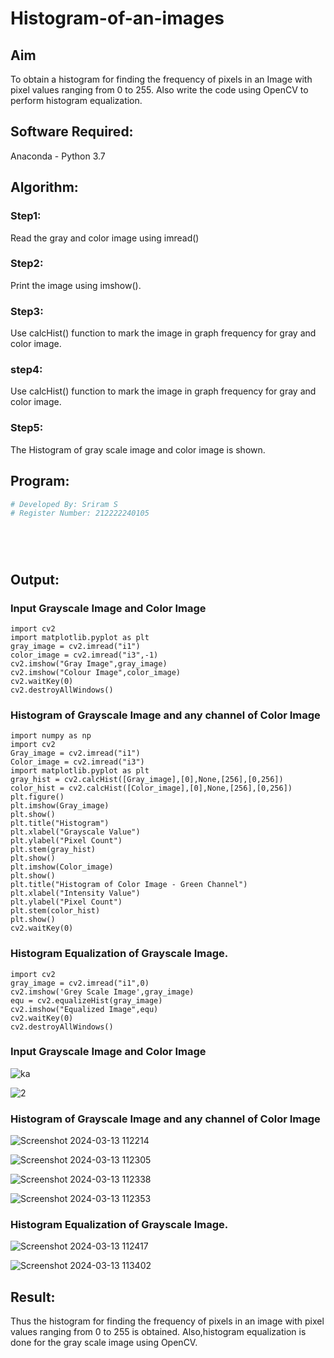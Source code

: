 # Histogram-of-an-images
## Aim
To obtain a histogram for finding the frequency of pixels in an Image with pixel values ranging from 0 to 255. Also write the code using OpenCV to perform histogram equalization.

## Software Required:
Anaconda - Python 3.7

## Algorithm:
### Step1:
Read the gray and color image using imread()

### Step2:
Print the image using imshow().



### Step3:
Use calcHist() function to mark the image in graph frequency for gray and color image.

### step4:
Use calcHist() function to mark the image in graph frequency for gray and color image.

### Step5:
The Histogram of gray scale image and color image is shown.


## Program:
```python
# Developed By: Sriram S
# Register Number: 212222240105






```
## Output:
### Input Grayscale Image and Color Image
```
import cv2
import matplotlib.pyplot as plt
gray_image = cv2.imread("i1")
color_image = cv2.imread("i3",-1)
cv2.imshow("Gray Image",gray_image)
cv2.imshow("Colour Image",color_image)
cv2.waitKey(0)
cv2.destroyAllWindows()
```


### Histogram of Grayscale Image and any channel of Color Image
```
import numpy as np
import cv2
Gray_image = cv2.imread("i1")
Color_image = cv2.imread("i3")
import matplotlib.pyplot as plt
gray_hist = cv2.calcHist([Gray_image],[0],None,[256],[0,256])
color_hist = cv2.calcHist([Color_image],[0],None,[256],[0,256])
plt.figure()
plt.imshow(Gray_image)
plt.show()
plt.title("Histogram")
plt.xlabel("Grayscale Value")
plt.ylabel("Pixel Count")
plt.stem(gray_hist)
plt.show()
plt.imshow(Color_image)
plt.show()
plt.title("Histogram of Color Image - Green Channel")
plt.xlabel("Intensity Value")
plt.ylabel("Pixel Count")
plt.stem(color_hist)
plt.show()
cv2.waitKey(0)
```


### Histogram Equalization of Grayscale Image.
```
import cv2
gray_image = cv2.imread("i1",0)
cv2.imshow('Grey Scale Image',gray_image)
equ = cv2.equalizeHist(gray_image)
cv2.imshow("Equalized Image",equ)
cv2.waitKey(0)
cv2.destroyAllWindows()
```
### Input Grayscale Image and Color Image
![ka](https://github.com/SriramS22/Histogram-of-an-images/assets/119094390/3a270119-bcd5-47a5-8463-3e6cca2c25a1)

![2](https://github.com/SriramS22/Histogram-of-an-images/assets/119094390/79b003ca-818e-4c33-acf4-97fa65f6b826)

### Histogram of Grayscale Image and any channel of Color Image

![Screenshot 2024-03-13 112214](https://github.com/SriramS22/Histogram-of-an-images/assets/119094390/1e2cc124-3ff6-46c9-8351-80af53aa3b47)

![Screenshot 2024-03-13 112305](https://github.com/SriramS22/Histogram-of-an-images/assets/119094390/4149fade-d963-499a-86fc-afe1c61352b7)

![Screenshot 2024-03-13 112338](https://github.com/SriramS22/Histogram-of-an-images/assets/119094390/283beae4-da4e-45af-8a86-4f926f20c6f5)

![Screenshot 2024-03-13 112353](https://github.com/SriramS22/Histogram-of-an-images/assets/119094390/41a8b9da-6e55-4f99-abc0-608512a8ebed)

### Histogram Equalization of Grayscale Image.
![Screenshot 2024-03-13 112417](https://github.com/SriramS22/Histogram-of-an-images/assets/119094390/221a29d2-2066-43ca-9e73-edad600ae515)

![Screenshot 2024-03-13 113402](https://github.com/SriramS22/Histogram-of-an-images/assets/119094390/40ed9b0d-18a6-4eff-8fad-cd82c45b6de0)


## Result: 
Thus the histogram for finding the frequency of pixels in an image with pixel values ranging from 0 to 255 is obtained. Also,histogram equalization is done for the gray scale image using OpenCV.
